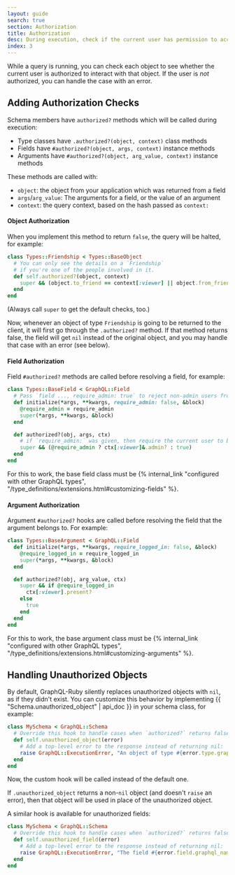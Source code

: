 ```yaml
---
layout: guide
search: true
section: Authorization
title: Authorization
desc: During execution, check if the current user has permission to access retrieved objects.
index: 3
---
```


While a query is running, you can check each object to see whether the current user is authorized to interact with that object. If the user is _not_ authorized, you can handle the case with an error.

## Adding Authorization Checks

Schema members have `authorized?` methods which will be called during execution:

- Type classes have `.authorized?(object, context)` class methods
- Fields have `#authorized?(object, args, context)` instance methods
- Arguments have `#authorized?(object, arg_value, context)` instance methods

These methods are called with:

- `object`: the object from your application which was returned from a field
- `args`/`arg_value`: The arguments for a field, or the value of an argument
- `context`: the query context, based on the hash passed as `context:`

#### Object Authorization

When you implement this method to return `false`, the query will be halted, for example:

```ruby
class Types::Friendship < Types::BaseObject
  # You can only see the details on a `Friendship`
  # if you're one of the people involved in it.
  def self.authorized?(object, context)
    super && (object.to_friend == context[:viewer] || object.from_friend == context[:viewer])
  end
end
```

(Always call `super` to get the default checks, too.)

Now, whenever an object of type `Friendship` is going to be returned to the client, it will first go through the `.authorized?` method. If that method returns false, the field will get `nil` instead of the original object, and you may handle that case with an error (see below).

#### Field Authorization

Field `#authorized?` methods are called before resolving a field, for example:

```ruby
class Types::BaseField < GraphQL::Field
  # Pass `field ..., require_admin: true` to reject non-admin users from a given field
  def initialize(*args, **kwargs, require_admin: false, &block)
    @require_admin = require_admin
    super(*args, **kwargs, &block)
  end

  def authorized?(obj, args, ctx)
    # if `require_admin:` was given, then require the current user to be an admin
    super && (@require_admin ? ctx[:viewer]&.admin? : true)
  end
end
```

For this to work, the base field class must be {% internal_link "configured with other GraphQL types", "/type_definitions/extensions.html#customizing-fields" %}.

#### Argument Authorization

Argument `#authorized?` hooks are called before resolving the field that the argument belongs to. For example:

```ruby
class Types::BaseArgument < GraphQL::Field
  def initialize(*args, **kwargs, require_logged_in: false, &block)
    @require_logged_in = require_logged_in
    super(*args, **kwargs, &block)
  end

  def authorized?(obj, arg_value, ctx)
    super && if @require_logged_in
      ctx[:viewer].present?
    else
      true
    end
  end
end
```

For this to work, the base argument class must be {% internal_link "configured with other GraphQL types", "/type_definitions/extensions.html#customizing-arguments" %}.

## Handling Unauthorized Objects

By default, GraphQL-Ruby silently replaces unauthorized objects with `nil`, as if they didn't exist. You can customize this behavior by implementing {{ "Schema.unauthorized_object" | api_doc }} in your schema class, for example:

```ruby
class MySchema < GraphQL::Schema
  # Override this hook to handle cases when `authorized?` returns false for an object:
  def self.unauthorized_object(error)
    # Add a top-level error to the response instead of returning nil:
    raise GraphQL::ExecutionError, "An object of type #{error.type.graphql_name} was hidden due to permissions"
  end
end
```

Now, the custom hook will be called instead of the default one.

If `.unauthorized_object` returns a non-`nil` object (and doesn't `raise` an error), then that object will be used in place of the unauthorized object.

A similar hook is available for unauthorized fields:

```ruby
class MySchema < GraphQL::Schema
  # Override this hook to handle cases when `authorized?` returns false for a field:
  def self.unauthorized_field(error)
    # Add a top-level error to the response instead of returning nil:
    raise GraphQL::ExecutionError, "The field #{error.field.graphql_name} on an object of type #{error.type.graphql_name} was hidden due to permissions"
  end
end
```

